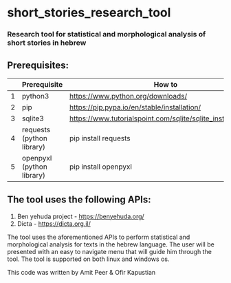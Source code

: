 # short_stories_research_tool

### Research tool for statistical and morphological analysis of short stories in hebrew

## Prerequisites:
|  | **Prerequisite** | **How to** |
| --- | --- | --- |
| 1 | python3 | https://www.python.org/downloads/ |
| 2 | pip | https://pip.pypa.io/en/stable/installation/ |
| 3 | sqlite3 | https://www.tutorialspoint.com/sqlite/sqlite_installation.htm |
| 4 | requests (python library) | pip install requests |
| 5 | openpyxl (python library) | pip install openpyxl |

## The tool uses the following APIs:
1. Ben yehuda project - https://benyehuda.org/
2. Dicta - https://dicta.org.il/

The tool uses the aforementioned APIs to perform statistical and morphological analysis for texts in the hebrew language.
The user will be presented with an easy to navigate menu that will guide him through the tool.
The tool is supported on both linux and windows os.

This code was written by Amit Peer & Ofir Kapustian
